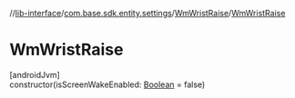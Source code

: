//[lib-interface](../../../index.md)/[com.base.sdk.entity.settings](../index.md)/[WmWristRaise](index.md)/[WmWristRaise](-wm-wrist-raise.md)

# WmWristRaise

[androidJvm]\
constructor(isScreenWakeEnabled: [Boolean](https://kotlinlang.org/api/latest/jvm/stdlib/kotlin/-boolean/index.html) = false)

